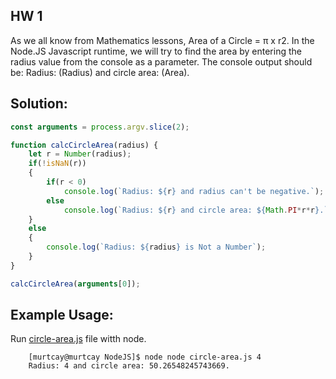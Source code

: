 ## HW 1

As we all know from Mathematics lessons, Area of ​​a Circle = π x r2. In the Node.JS Javascript runtime, we will try to find the area by entering the radius value from the console as a parameter. The console output should be: Radius: (Radius) and circle area: (Area).

## Solution:

``` javascript
const arguments = process.argv.slice(2);

function calcCircleArea(radius) {
    let r = Number(radius);
    if(!isNaN(r))
    {
        if(r < 0)
            console.log(`Radius: ${r} and radius can't be negative.`);
        else
            console.log(`Radius: ${r} and circle area: ${Math.PI*r*r}.`);
    }
    else
    {
        console.log(`Radius: ${radius} is Not a Number`);
    }
}

calcCircleArea(arguments[0]);
```

## Example Usage:
Run [circle-area.js](circle-area.js) file witth node.
``` console
    [murtcay@murtcay NodeJS]$ node node circle-area.js 4
    Radius: 4 and circle area: 50.26548245743669.
```
